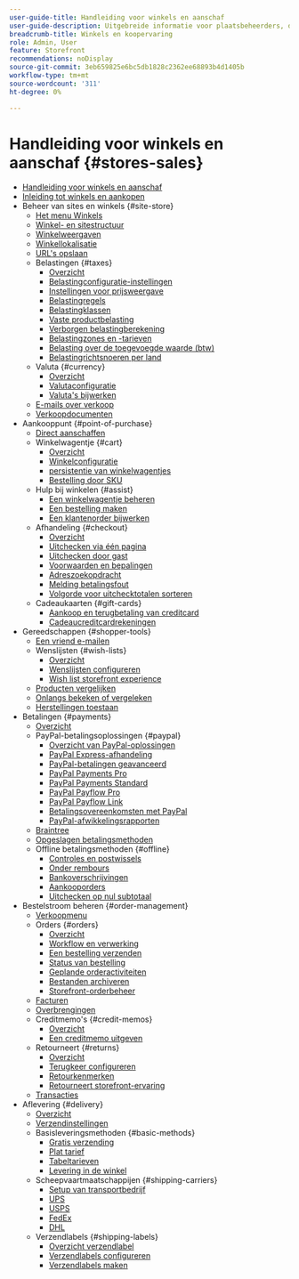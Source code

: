 ```yaml
---
user-guide-title: Handleiding voor winkels en aanschaf
user-guide-description: Uitgebreide informatie voor plaatsbeheerders, de agenten van de klantendienst, en verkoopmanagers die in Adobe Commerce en Magento Open Source werken.
breadcrumb-title: Winkels en koopervaring
role: Admin, User
feature: Storefront
recommendations: noDisplay
source-git-commit: 3eb659825e6bc5db1828c2362ee68893b4d1405b
workflow-type: tm+mt
source-wordcount: '311'
ht-degree: 0%

---
```



# Handleiding voor winkels en aanschaf {#stores-sales}

+ [Handleiding voor winkels en aanschaf](guide-overview.md)
+ [Inleiding tot winkels en aankopen](introduction.md)
+ Beheer van sites en winkels {#site-store}
   + [Het menu Winkels](stores-menu.md)
   + [Winkel- en sitestructuur](stores.md)
   + [Winkelweergaven](store-views.md)
   + [Winkellokalisatie](store-localize.md)
   + [URL&#39;s opslaan](store-urls.md)
   + Belastingen {#taxes}
      + [Overzicht](taxes.md)
      + [Belastingconfiguratie-instellingen](tax-settings-general.md)
      + [Instellingen voor prijsweergave](display-settings.md)
      + [Belastingregels](tax-rules.md)
      + [Belastingklassen](tax-class.md)
      + [Vaste productbelasting](fixed-product-tax.md)
      + [Verborgen belastingberekening](hidden-tax-calculation.md)
      + [Belastingzones en -tarieven](tax-zones-rates.md)
      + [Belasting over de toegevoegde waarde (btw)](vat.md)
      + [Belastingrichtsnoeren per land](international-tax-guidelines.md)
   + Valuta {#currency}
      + [Overzicht](currency.md)
      + [Valutaconfiguratie](currency-configuration.md)
      + [Valuta&#39;s bijwerken](currency-update.md)
   + [E-mails over verkoop](sales-email.md)
   + [Verkoopdocumenten](sales-documents.md)
+ Aankooppunt {#point-of-purchase}
   + [Direct aanschaffen](checkout-instant-purchase.md)
   + Winkelwagentje {#cart}
      + [Overzicht](cart.md)
      + [Winkelconfiguratie](cart-configuration.md)
      + [persistentie van winkelwagentjes](cart-persistent.md)
      + [Bestelling door SKU](order-by-sku.md)
   + Hulp bij winkelen {#assist}
      + [Een winkelwagentje beheren](shopping-assisted-cart-manage.md)
      + [Een bestelling maken](customer-account-create-order.md)
      + [Een klantenorder bijwerken](order-update.md)
   + Afhandeling {#checkout}
      + [Overzicht](checkout-process.md)
      + [Uitchecken via één pagina](checkout-one-page.md)
      + [Uitchecken door gast](checkout-guest.md)
      + [Voorwaarden en bepalingen](terms-and-conditions.md)
      + [Adreszoekopdracht](checkout-address-search.md)
      + [Melding betalingsfout](checkout-payment-failed-emails.md)
      + [Volgorde voor uitchecktotalen sorteren](checkout-totals-sort-order.md)
   + Cadeaukaarten {#gift-cards}
      + [Aankoop en terugbetaling van creditcard](product-gift-card-workflow.md)
      + [Cadeaucreditcardrekeningen](product-gift-card-accounts.md)
+ Gereedschappen {#shopper-tools}
   + [Een vriend e-mailen](email-a-friend.md)
   + Wenslijsten {#wish-lists}
      + [Overzicht](wishlists.md)
      + [Wenslijsten configureren](wishlist-configuration.md)
      + [Wish list storefront experience](wishlist-storefront.md)
   + [Producten vergelijken](product-compare.md)
   + [Onlangs bekeken of vergeleken](products-viewed-compared.md)
   + [Herstellingen toestaan](reorders-allow.md)
+ Betalingen {#payments}
   + [Overzicht](payments.md)
   + PayPal-betalingsoplossingen {#paypal}
      + [Overzicht van PayPal-oplossingen](paypal.md)
      + [PayPal Express-afhandeling](paypal-express-checkout.md)
      + [PayPal-betalingen geavanceerd](paypal-payments-advanced.md)
      + [PayPal Payments Pro](paypal-payments-pro.md)
      + [PayPal Payments Standard](paypal-payments-standard.md)
      + [PayPal Payflow Pro](paypal-payflow-pro.md)
      + [PayPal Payflow Link](paypal-payflow-link.md)
      + [Betalingsovereenkomsten met PayPal](paypal-billing-agreements.md)
      + [PayPal-afwikkelingsrapporten](paypal-settlement-reports.md)
   + [Braintree](braintree.md)
   + [Opgeslagen betalingsmethoden](stored-payment-methods.md)
   + Offline betalingsmethoden {#offline}
      + [Controles en postwissels](check-money-order.md)
      + [Onder rembours](cash-on-delivery.md)
      + [Bankoverschrijvingen](bank-transfer.md)
      + [Aankooporders](purchase-order.md)
      + [Uitchecken op nul subtotaal](zero-subtotal-checkout.md)
+ Bestelstroom beheren {#order-management}
   + [Verkoopmenu](sales-menu.md)
   + Orders {#orders}
      + [Overzicht](orders.md)
      + [Workflow en verwerking](order-processing.md)
      + [Een bestelling verzenden](order-ship.md)
      + [Status van bestelling](order-status.md)
      + [Geplande orderactiviteiten](order-scheduled-operations.md)
      + [Bestanden archiveren](order-archive.md)
      + [Storefront-orderbeheer](orders-storefront.md)
   + [Facturen](invoices.md)
   + [Overbrengingen](shipments.md)
   + Creditmemo&#39;s {#credit-memos}
      + [Overzicht](credit-memos.md)
      + [Een creditmemo uitgeven](credit-memo-create.md)
   + Retourneert {#returns}
      + [Overzicht](returns.md)
      + [Terugkeer configureren](rma-configure.md)
      + [Retourkenmerken](attributes-returns.md)
      + [Retourneert storefront-ervaring](rma-customer-experience.md)
   + [Transacties](transactions.md)
+ Aflevering {#delivery}
   + [Overzicht](delivery.md)
   + [Verzendinstellingen](shipping-settings.md)
   + Basisleveringsmethoden {#basic-methods}
      + [Gratis verzending](shipping-free.md)
      + [Plat tarief](shipping-flat-rate.md)
      + [Tabeltarieven](shipping-table-rate.md)
      + [Levering in de winkel](shipping-in-store-delivery.md)
   + Scheepvaartmaatschappijen {#shipping-carriers}
      + [Setup van transportbedrijf](carriers.md)
      + [UPS](ups.md)
      + [USPS](usps.md)
      + [FedEx](fedex.md)
      + [DHL](dhl.md)
   + Verzendlabels {#shipping-labels}
      + [Overzicht verzendlabel](shipping-labels.md)
      + [Verzendlabels configureren](shipping-label-configure.md)
      + [Verzendlabels maken](shipping-label-create.md)
